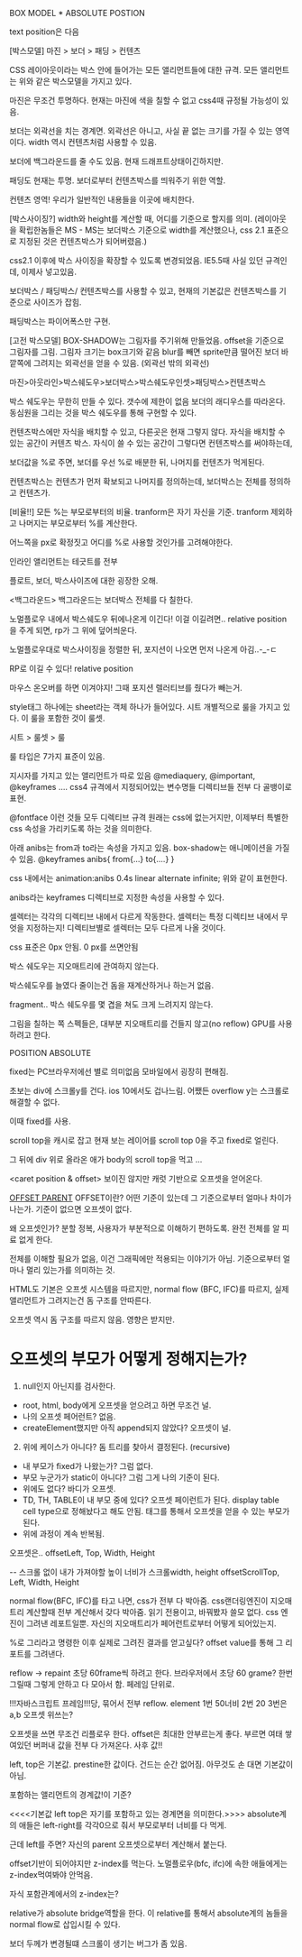 BOX MODEL * ABSOLUTE POSTION

text position은 다음

[박스모델]
마진 > 보더 > 패딩 > 컨텐츠

CSS 레이아웃이라는 박스 안에 들어가는 모든 앨리먼트들에 대한 규격. 모든 앨리먼트는 위와 같은 박스모델을 가지고 있다.

마진은 무조건 투명하다. 현재는 마진에 색을 칠할 수 없고 css4때 규정될 가능성이 있음.


보더는 외곽선을 치는 경계면. 외곽선은 아니고, 사실 끝 없는 크기를 가질 수 있는 영역이다. width 역시 컨텐츠처럼 사용할 수 있음.

보더에 백그라운드를 줄 수도 있음. 현재 드래프트상태이긴하지만.


패딩도 현재는 투명. 보더로부터 컨텐츠박스를 띄워주기 위한 역할.



컨텐츠 영역! 우리가 일반적인 내용들을 이곳에 배치한다.




[박스사이징?]
width와 height를 계산할 때, 어디를 기준으로 할지를 의미.
(레이아웃을 확립한놈들은 MS - MS는 보더박스 기준으로 width를 계산했으나, css 2.1 표준으로 지정된 것은 컨텐츠박스가 되어버렸음.)

css2.1 이후에 박스 사이징을 확장할 수 있도록 변경되었음. IE5.5때 사실 있던 규격인데, 이제사 넣고있음.

보더박스 / 패딩박스/ 컨텐츠박스를 사용할 수 있고, 현재의 기본값은 컨텐츠박스를 기준으로 사이즈가 잡힘.


패딩박스는 파이어폭스만 구현.



[고전 박스모델]
BOX-SHADOW는 그림자를 주기위해 만들었음. offset을 기준으로 그림자를 그림. 그림자 크기는 box크기와 같음
blur를 빼면 sprite만큼 떨어진 보더 바깥쪽에 그려지는 외곽선을 얻을 수 있음. (외곽선 밖의 외곽선)

마진>아웃라인>박스쉐도우>보더박스>박스쉐도우인셋>패딩박스>컨텐츠박스

박스 쉐도우는 무한히 만들 수 있다. 갯수에 제한이 없음
보더의 래디우스를 따라온다. 동심원을 그리는 것을 박스 쉐도우를 통해 구현할 수 있다.



컨텐츠박스에만 자식을 배치할 수 있고, 다른곳은 현재 그렇지 않다.
자식을 배치할 수 있는 공간이 커텐츠 박스. 자식이 쓸 수 있는 공간이 그렇다면 컨텐츠박스를 써야하는데,

보더값을 %로 주면, 보더를 우선 %로 배분한 뒤, 나머지를 컨텐츠가 먹게된다.


컨텐츠박스는 컨텐츠가 먼저 확보되고 나머지를 정의하는데, 보더박스는 전체를 정의하고 컨텐츠가.


[비율!!]
모든 %는 부모로부터의 비율.
tranform은 자기 자신을 기준.
tranform 제외하고 나머지는 부모로부터 %를 계산한다.


어느쪽을 px로 확정짓고
어디를 %로 사용할 것인가를 고려해야한다.


인라인 앨리먼트는 테긋트를 전부 


플로트, 보더, 박스사이즈에 대한 굉장한 오해.

<백그라운드>
백그라운드는 보더박스 전체를 다 칠한다.


노멀플로우 내에서 박스쉐도우 뒤에나온게 이긴다!
이걸 이길려면.. relative position을 주게 되면, rp가 그 위에 덮어씌운다.

노멀플로우대로 박스사이징을 정렬한 뒤, 포지션이 나오면 먼저 나온게 아김..-_-ㄷ

RP로 이길 수 있다! relative position

마우스 온오버를 하면 이겨야지! 그때 포지션 렐러티브를 줬다가 빼는거.




style태그 하나에는 sheet라는 객체 하나가 들어있다.
시트 개별적으로 룰을 가지고 있다.
이 룰을 포함한 것이 룰셋.

시트 > 룰셋 > 룰

룰 타입은 7가지 표준이 있음.

지시자를 가지고 있는 앨리먼트가 따로 있음
@mediaquery, @important, @keyframes ....
css4 규격에서 지정되어있는 변수명들 디렉티브들 전부 다 골뱅이로 표현.

@fontface 이런 것들 모두 디렉티브 규격
원래는 css에 없는거지만, 이제부터 특별한 css 속성을 가리키도록 하는 것을 의미한다.

아래 anibs는 from과 to라는 속성을 가지고 있음. box-shadow는 애니메이션을 가질 수 있음.
@keyframes anibs{
    from{...}
    to{....}
}

css 내에서는
animation:anibs 0.4s linear alternate infinite;
위와 같이 표현한다.

anibs라는 keyframes 디렉티브로 지정한 속성을 사용할 수 있다.




셀렉터는 각각의 디렉티브 내에서 다르게 작동한다.
셀렉터는 특정 디렉티브 내에서 무엇을 지정하는지! 디렉티브별로 셀렉터는 모두 다르게 나올 것이다.


css 표준은 0px 안됨. 0 px를 쓰면안됨



박스 쉐도우는 지오매트리에 관여하지 않는다.

박스쉐도우를 늘였다 줄이는건 돔을 재계산하거나 하는거 없음.

fragment..
박스 쉐도우를 몇 겹을 쳐도 크게 느려지지 않는다.

그림을 칠하는 쪽 스펙들은, 대부분 지오매트리를 건들지 않고(no reflow) GPU를 사용하려고 한다.


POSITION ABSOLUTE


fixed는 PC브라우저에선 별로 의미없음
모바일에서 굉장히 편해짐.


초보는 div에 스크롤y를 건다.
ios 10에서도 겁나느림.
어쨌든 overflow y는 스크롤로 해결할 수 없다.

이때 fixed를 사용.

scroll top을 캐시로 잡고
현재 보는 레이어를 scroll top 0을 주고 fixed로 얼린다.

그 뒤에 div 위로 올라온 애가 body의 scroll top을 먹고
...

<caret position & offset>
보이진 않지만 캐럿 기반으로 오프셋을 얻어온다.

[OFFSET PARENT]()
OFFSET이란? 어떤 기준이 있는데 그 기준으로부터 얼마나 차이가 나는가. 기준이 없으면 오프셋이 없다.

왜 오프셋인가?
분할 정복, 사용자가 부분적으로 이해하기 편하도록. 완전 전체를 알 피료 없게 한다.

전체를 이해할 필요가 없음, 이건 그래픽에만 적용되는 이야기가 아님.
기준으로부터 얼마나 멀리 있는가를 의미하는 것.


HTML도 기본은 오프셋 시스템을 따르지만,
normal flow (BFC, IFC)를 따르지, 실제 앨리먼트가 그려지는건 돔 구조를 안따른다.

오프셋 역시 돔 구조를 따르지 않음. 영향은 받지만.


# 오프셋의 부모가 어떻게 정해지는가?
1. null인지 아닌지를 검사한다.
- root, html, body에게 오프셋을 얻으려고 하면 무조건 널.
- 나의 오프셋 페어런트? 없음.
- createElement했지만 아직 append되지 않았다? 오프셋이 널.

2. 위에 케이스가 아니다? 돔 트리를 찾아서 결정된다. (recursive)
- 내 부모가 fixed가 나왔는가? 그럼 없다.
- 부모 누군가가 static이 아니다? 그럼 그게 나의 기준이 된다.
- 위에도 없다? 바디가 오프셋.
- TD, TH, TABLE이 내 부모 중에 있다? 오프셋 페이런트가 된다. display table cell type으로 정해놨다고 해도 안됨. 태그를 통해서 오프셋을 얻을 수 있는 부모가 된다.
- 위에 과정이 계속 반복됨.

오프셋은..
offsetLeft, Top, Width, Height

-- 스크롤 없이 내가 가져야할 높이 너비가 스크롤width, height
offsetScrollTop, Left, Width, Height



normal flow(BFC, IFC)를 타고 나면, css가 전부 다 박아줌. css랜더링엔진이 지오매트리 계산할때 전부 계산해서 갖다 박아줌. 읽기 전용이고, 바꿔봤자 쓸모 없다. css 엔진이 그려낸 레포트일뿐.
자신의 지오매트리가 페어런트로부터 어떻게 되어있는지.

%로 그리라고 명령한 이후 실제로 그려진 결과를 얻고싶다? offset value를 통해 그 리포트를 그려낸다.

reflow -> repaint 초당 60frame씩 하려고 한다.
브라우저에서 초당 60 grame? 한번 그릴때 그렇게 안하고 다 모아서 함.
페레임 단위로.


!!!자바스크립트 프레임!!!당, 묶어서 전부 reflow.
element 1번 50너비
2번 20
3번은 a,b 오프셋 위쓰는?

오프셋을 쓰면 무조건 리플로우 한다.
offset은 최대한 안부르는게 좋다. 부르면 여태 쌓여있던 버퍼내 값을 전부 다 가져온다.
사후 값!!




left, top은 기본값. prestine한 값이다. 건드는 순간 없어짐. 아무것도 손 대면 기본값이 아님.

포함하는 앨리먼트의 경계값!이 기준?

<<<<기본값 left top은 자기를 포함하고 있는 경계면을 의미한다.>>>>
absolute계의 애들은 left-right를 각각0으로 줘서 부모로부터 너비를 다 먹게.

근데 left를 주면? 자신의 parent 오프셋으로부터 계산해서 붙는다.


offset기반이 되어야지만 z-index를 먹는다.
노멀플로우(bfc, ifc)에 속한 애들에게는 z-index먹여봐야 안먹음.




자식 포함관계에서의 z-index는?



relative가 absolute bridge역할을 한다.
이 relative를 통해서 absolute계의 놈들을 normal flow로 삽입시킬 수 있다.

보더 두께가 변경될떄 스크롤이 생기는 버그가 좀 있음.
